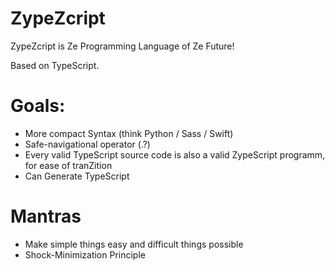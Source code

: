# ZypeZcript
ZypeZcript is Ze Programming Language of Ze Future!

Based on TypeScript.

Goals:
==== 
  * More compact Syntax (think Python / Sass / Swift)
  * Safe-navigational operator (.?)
  * Every valid TypeScript source code is also a valid ZypeScript programm, for ease of tranZition
  * Can Generate TypeScript
  
Mantras
=====
  * Make simple things easy and difficult things possible
  * Shock-Minimization Principle

